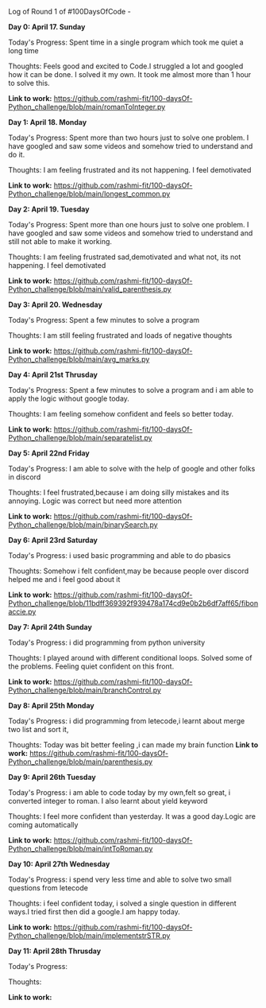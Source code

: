 Log of Round 1 of #100DaysOfCode - 

****Day 0:** April 17. Sunday**

Today's Progress: Spent time in a single program which took me quiet a long time

Thoughts: Feels good and excited to Code.I struggled a lot and googled how it can be done. I solved it my own. It took me almost more than 1 hour to solve this.

**Link to work:** https://github.com/rashmi-fit/100-daysOf-Python_challenge/blob/main/romanToInteger.py

**Day 1: April 18. Monday**

Today's Progress: Spent more than two hours just to solve one problem. I have googled 
and saw some videos and somehow tried to understand and do it.

Thoughts: I am feeling frustrated and its not happening. I feel demotivated

**Link to work:** https://github.com/rashmi-fit/100-daysOf-Python_challenge/blob/main/longest_common.py

**Day 2: April 19. Tuesday**

Today's Progress: Spent more than one hours just to solve one problem. I have googled 
and saw some videos and somehow tried to understand and still not able to make it working.

Thoughts: I am feeling frustrated sad,demotivated and what not, its not happening. I feel demotivated

**Link to work:** https://github.com/rashmi-fit/100-daysOf-Python_challenge/blob/main/valid_parenthesis.py

**Day 3: April 20. Wednesday**

Today's Progress: Spent a few minutes to solve a program

Thoughts: I am still feeling frustrated and loads of negative thoughts

**Link to work:** https://github.com/rashmi-fit/100-daysOf-Python_challenge/blob/main/avg_marks.py

**Day 4: April 21st Thrusday**

Today's Progress: Spent a few minutes to solve a program and i am able to apply the logic without google today.

Thoughts: I am feeling somehow confident and feels so better today.

**Link to work:** https://github.com/rashmi-fit/100-daysOf-Python_challenge/blob/main/separatelist.py 

**Day 5: April 22nd Friday**

Today's Progress: I am able to solve with the help of google and other folks in discord

Thoughts: I feel frustrated,because i am doing silly mistakes and its annoying. Logic was correct but need more attention

**Link to work:** https://github.com/rashmi-fit/100-daysOf-Python_challenge/blob/main/binarySearch.py

**Day 6: April 23rd Saturday**

Today's Progress: i used basic programming and able to do pbasics

Thoughts: Somehow i felt confident,may be because people over discord helped me and i feel good about it

**Link to work:** https://github.com/rashmi-fit/100-daysOf-Python_challenge/blob/11bdff369392f939478a174cd9e0b2b6df7aff65/fibonaccie.py

**Day 7: April 24th Sunday**

Today's Progress: i did programming from python university

Thoughts: I played around with different conditional loops. Solved some of the problems. Feeling quiet confident on this front.

**Link to work:** https://github.com/rashmi-fit/100-daysOf-Python_challenge/blob/main/branchControl.py

**Day 8: April 25th Monday**

Today's Progress: i did programming from letecode,i learnt about merge two list and sort it,

Thoughts: Today was bit better feeling ,i can made my brain function
**Link to work:** https://github.com/rashmi-fit/100-daysOf-Python_challenge/blob/main/parenthesis.py

**Day 9: April 26th Tuesday**

Today's Progress: i am able to code today by my own,felt so great, i converted integer to roman. I also learnt about yield keyword

Thoughts: I feel more confident than yesterday. It was a good day.Logic are coming automatically

**Link to work:** https://github.com/rashmi-fit/100-daysOf-Python_challenge/blob/main/intToRoman.py

**Day 10: April 27th Wednesday**

Today's Progress: i spend very less time and able to solve two small questions from letecode

Thoughts: i feel confident today, i solved a single question in different ways.I tried first then did a google.I am happy today.

**Link to work:** https://github.com/rashmi-fit/100-daysOf-Python_challenge/blob/main/implementstrSTR.py

**Day 11: April 28th Thrusday**

Today's Progress: 

Thoughts: 

**Link to work:** 
